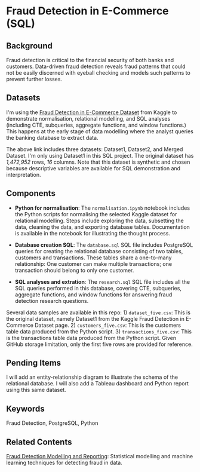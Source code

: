 # Fraud Detection in E-Commerce (SQL)

## Background

Fraud detection is critical to the financial security of both banks and customers. Data-driven fraud detection reveals fraud patterns that could not be easily discerned with eyeball checking and models such patterns to prevent further losses.

## Datasets

I'm using the [Fraud Detection in E-Commerce Dataset](https://www.kaggle.com/datasets/kevinvagan/fraud-detection-dataset) from Kaggle to demonstrate normalisation, relational modelling, and SQL analyses (including CTE, subqueries, aggregate functions, and window functions.) This happens at the early stage of data modelling where the analyst queries the banking database to extract data.

The above link includes three datasets: Dataset1, Dataset2, and Merged Dataset. I'm only using Dataset1 in this SQL project. The original dataset has *1,472,952* rows, *16* columns. Note that this dataset is synthetic and chosen because descriptive variables are available for SQL demonstration and interpretation.

## Components

- **Python for normalisation**: The `normalisation.ipynb` notebook includes the Python scripts for normalising the selected Kaggle dataset for relational modelling. Steps include exploring the data, subsetting the data, cleaning the data, and exporting database tables. Documentation is available in the notebook for illustrating the thought process.

- **Database creation SQL**: The `database.sql` SQL file includes PostgreSQL queries for creating the relational database consisting of two tables, customers and transactions. These tables share a one-to-many relationship: One customer can make multiple transactions; one transaction should belong to only one customer.

- **SQL analyses and extration**: The `research.sql` SQL file includes all the SQL queries performed in this database, covering CTE, subqueries, aggregate functions, and window functions for answering fraud detection research questions.

Several data samples are available in this repo: 1) `dataset_five.csv`: This is the original dataset, namely Dataset1 from the Kaggle Fraud Detection in E-Commerce Dataset page. 2) `customers_five.csv`: This is the customers table data produced from the Python script. 3) `transactions_five.csv`: This is the transactions table data produced from the Python script. Given GitHub storage limitation, only the first five rows are provided for reference.

## Pending Items

I will add an entity-relationship diagram to illustrate the schema of the relational database. I will also add a Tableau dashboard and Python report using this same dataset.

## Keywords

Fraud Detection, PostgreSQL, Python

## Related Contents

[Fraud Detection Modelling and Reporting](https://github.com/mrlizhaozhi/fraud-detection-modelling-and-reporting/): Statistical modelling and machine learning techniques for detecting fraud in data.
